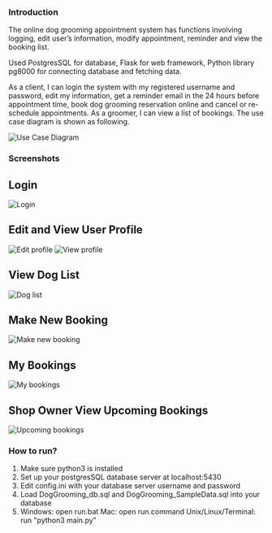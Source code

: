 ### Introduction

The online dog grooming appointment system has functions involving logging, edit user’s information, modify appointment, reminder and view the booking list.

Used PostgresSQL for database, Flask for web framework, Python library pg8000 for connecting database and fetching data.

As a client, I can login the system with my registered username and password, edit my information, get a reminder email in the 24 hours before appointment time, book dog grooming reservation online and cancel or re-schedule appointments. As a groomer, I can view a list of bookings. The use case diagram is shown as following.

![Use Case Diagram](https://github.com/DXJ3X1/online-dog-grooming-appointment-system/blob/master/screenshots/use%20case%20diagram.png?raw=true)

### Screenshots

## Login

![Login](https://github.com/DXJ3X1/online-dog-grooming-appointment-system/blob/master/screenshots/Week%209/Login.png?raw=true)

## Edit and View User Profile

![Edit profile](https://github.com/DXJ3X1/online-dog-grooming-appointment-system/blob/master/screenshots/Week%209/profile.png?raw=true)
![View profile](https://github.com/DXJ3X1/online-dog-grooming-appointment-system/blob/master/screenshots/Week%209/Update%20Profile%20Result.png?raw=true)

## View Dog List

![Dog list](https://github.com/DXJ3X1/online-dog-grooming-appointment-system/blob/master/screenshots/Week%209/Dog%20List.png?raw=true)

## Make New Booking

![Make new booking](https://github.com/DXJ3X1/online-dog-grooming-appointment-system/blob/master/screenshots/Week%2010/new_booking.png?raw=true)

## My Bookings

![My bookings](https://github.com/DXJ3X1/online-dog-grooming-appointment-system/blob/master/screenshots/Week%2010/my_bookings.png?raw=true)

## Shop Owner View Upcoming Bookings

![Upcoming bookings](https://github.com/DXJ3X1/online-dog-grooming-appointment-system/blob/master/screenshots/Week%2011/sending%20reminder.png?raw=true)

### How to run?

1. Make sure python3 is installed
2. Set up your postgresSQL database server at localhost:5430
3. Edit config.ini with your database server username and password
4. Load DogGrooming_db.sql and DogGrooming_SampleData.sql into your database
5. Windows: open run.bat
   Mac: open run.command
   Unix/Linux/Terminal: run "python3 main.py"
